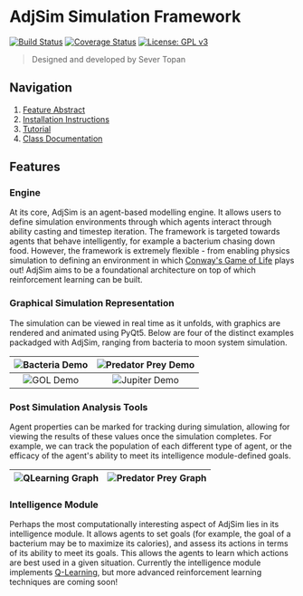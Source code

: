 # AdjSim Simulation Framework
[![Build Status](https://travis-ci.org/SeverTopan/AdjSim.svg?branch=master)](https://travis-ci.org/SeverTopan/AdjSim) [![Coverage Status](https://coveralls.io/repos/github/SeverTopan/AdjSim/badge.svg?branch=master)](https://coveralls.io/github/SeverTopan/AdjSim?branch=master) [![License: GPL v3](https://img.shields.io/badge/License-GPL%20v3-blue.svg)](https://www.gnu.org/licenses/gpl-3.0)

> Designed and developed by Sever Topan

## Navigation

1. [Feature Abstract](#Features)
2. [Installation Instructions](INSTALL.md)
3. [Tutorial](tutorial/tutorial.ipynb)
4. [Class Documentation](https://severtopan.github.io/AdjSim/)

## Features

### Engine

At its core, AdjSim is an agent-based modelling engine. It allows users to define simulation environments through which agents interact through ability casting and timestep iteration. The framework is targeted towards agents that behave intelligently, for example a bacterium chasing down food. However, the framework is extremely flexible - from enabling physics simulation to defining an environment in which [Conway's Game of Life](https://en.wikipedia.org/wiki/Conway%27s_Game_of_Life) plays out! AdjSim aims to be a foundational architecture on top of which reinforcement learning can be built.

### Graphical Simulation Representation

The simulation can be viewed in real time as it unfolds, with graphics are rendered and animated using PyQt5. Below are  four of the distinct examples packadged with AdjSim, ranging from bacteria to moon system simulation.

 | ![Bacteria Demo](https://raw.githubusercontent.com/SeverTopan/AdjSim/master/gallery/images/readme_bacteria.png)| ![Predator Prey Demo](https://raw.githubusercontent.com/SeverTopan/AdjSim/master/gallery/images/readme_predator_prey.png) |
|:-------------:|:-------------:|
| ![GOL Demo](https://raw.githubusercontent.com/SeverTopan/AdjSim/master/gallery/images/readme_game_of_life.png) | ![Jupiter Demo](https://raw.githubusercontent.com/SeverTopan/AdjSim/master/gallery/images/readme_jupiter_moon_system.png) |

### Post Simulation Analysis Tools

Agent properties can be marked for tracking during simulation, allowing for viewing the results of these values once the simulation completes. For example, we can track the population of each different type of agent, or the efficacy of the agent's ability to meet its intelligence module-defined goals.

| ![QLearning Graph](https://raw.githubusercontent.com/SeverTopan/AdjSim/master/gallery/images/readme_individual_learning.png)| ![Predator Prey Graph](https://raw.githubusercontent.com/SeverTopan/AdjSim/master/gallery/images/readme_predator_prey_population.png) |
|:-------------:|:-------------:|

### Intelligence Module

Perhaps the most computationally interesting aspect of AdjSim lies in its intelligence module. It allows agents to set goals (for example, the goal of a bacterium may be to maximize its calories), and assess its actions in terms of its ability to meet its goals. This allows the agents to learn which actions are best used in a given situation. Currently the intelligence module implements [Q-Learning](https://en.wikipedia.org/wiki/Q-learning), but more advanced reinforcement learning techniques are coming soon!





